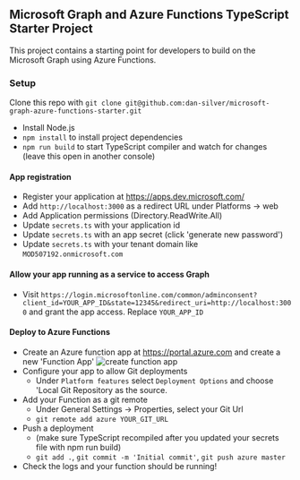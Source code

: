 ## Microsoft Graph and Azure Functions TypeScript Starter Project
This project contains a starting point for developers to build on the Microsoft Graph using Azure Functions.

### Setup
Clone this repo with `git clone git@github.com:dan-silver/microsoft-graph-azure-functions-starter.git`
* Install Node.js
* ```npm install``` to install project dependencies
* ``` npm run build ``` to start TypeScript compiler and watch for changes (leave this open in another console)

#### App registration

* Register your application at https://apps.dev.microsoft.com/
* Add `http://localhost:3000` as a redirect URL under Platforms -> web
* Add Application permissions (Directory.ReadWrite.All)
* Update `secrets.ts` with your application id
* Update `secrets.ts` with an app secret (click 'generate new password')
* Update `secrets.ts` with your tenant domain like `MOD507192.onmicrosoft.com`

#### Allow your app running as a service to access Graph

* Visit `https://login.microsoftonline.com/common/adminconsent?client_id=YOUR_APP_ID&state=12345&redirect_uri=http://localhost:3000` and grant the app access. Replace `YOUR_APP_ID`

#### Deploy to Azure Functions

* Create an Azure function app at https://portal.azure.com and create a new 'Function App'
![create function app](screenshots/create-function-app.png)
* Configure your app to allow Git deployments
   * Under `Platform features` select `Deployment Options` and choose 'Local Git Repository as the source.
* Add your Function as a git remote
   * Under General Settings -> Properties, select your Git Url
   * `git remote add azure YOUR_GIT_URL`
* Push a deployment
  * (make sure TypeScript recompiled after you updated your secrets file with npm run build)
  * `git add .`, `git commit -m 'Initial commit'`, `git push azure master` 
* Check the logs and your function should be running!
